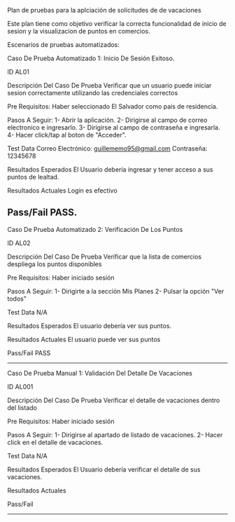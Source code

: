 Plan de pruebas para la aplciación de solicitudes de de vacaciones

Este plan tiene como objetivo verificar la correcta funcionalidad de inicio de sesion y la visualizacion de puntos en comercios.

Escenarios de pruebas automatizados: 

Caso De Prueba Automatizado 1: Inicio De Sesión Exitoso.

ID
AL01

Descripción Del Caso De Prueba
Verificar que un usuario puede iniciar sesion correctamente utilizando las credenciales correctos

Pre Requisitos:
Haber seleccionado El Salvador como pais de residencia.

Pasos A Seguir:
1- Abrir la aplicación.
2- Dirigirse al campo de correo electronico e ingresarlo.
3- Dirigirse al campo de contraseña e ingresarla.
4- Hacer click/tap al boton de "Acceder".


Test Data
Correo Electrónico: guillememo95@gmail.com
Contraseña: 12345678

Resultados Esperados
El Usuario debería ingresar y tener acceso a sus puntos de lealtad.

Resultados Actuales
Login es efectivo

Pass/Fail
PASS.
-----------------------------------------------------------------------------------------------------------------------------

Caso De Prueba Automatizado 2: Verificación De Los Puntos

ID
AL02

Descripción Del Caso De Prueba
Verificar que la lista de comercios despliega los puntos disponibles

Pre Requisitos:
Haber iniciado sesión

Pasos A Seguir:
1- Dirigirte a la sección Mis Planes
2- Pulsar la opción "Ver todos"


Test Data
N/A

Resultados Esperados
El usuario debería ver sus puntos.

Resultados Actuales
El usuario puede ver sus puntos

Pass/Fail
PASS

-----------------------------------------------------------------------------------------------------------------------------------

Caso De Prueba Manual 1: Validación Del Detalle De Vacaciones

ID
AL001

Descripción Del Caso De Prueba
Verificar el detalle de vacaciones dentro del listado

Pre Requisitos:
Haber iniciado sesión

Pasos A Seguir:
1- Dirigirse al apartado de listado de vacaciones.
2- Hacer click en el detalle de vacaciones.


Test Data
N/A

Resultados Esperados
El Usuario debería verificar el detalle de sus vacaciones.

Resultados Actuales


Pass/Fail

---------------------------------------------------------------------------------------------------------------------------------------

